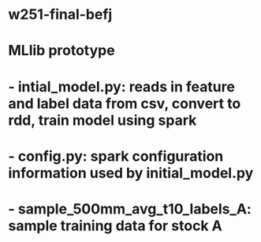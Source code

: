 # w251-final-befj

# MLlib prototype
# - intial_model.py: reads in feature and label data from csv, convert to rdd, train model using spark
# - config.py: spark configuration information used by initial_model.py
# - sample_500mm_avg_t10_labels_A: sample training data for stock A
